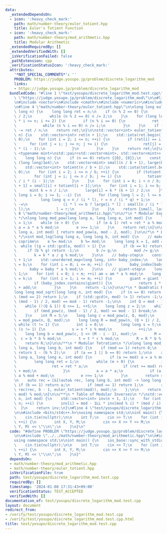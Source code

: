 ```yaml
---
data:
  _extendedDependsOn:
  - icon: ':heavy_check_mark:'
    path: math/number-theory/euler_totient.hpp
    title: Euler's Totient Function
  - icon: ':heavy_check_mark:'
    path: math/number-theory/mod_arithmetic.hpp
    title: Modular Arithmetic
  _extendedRequiredBy: []
  _extendedVerifiedWith: []
  _isVerificationFailed: false
  _pathExtension: cpp
  _verificationStatusIcon: ':heavy_check_mark:'
  attributes:
    '*NOT_SPECIAL_COMMENTS*': ''
    PROBLEM: https://judge.yosupo.jp/problem/discrete_logarithm_mod
    links:
    - https://judge.yosupo.jp/problem/discrete_logarithm_mod
  bundledCode: "#line 1 \"test/yosupo/discrete_logarithm_mod.test.cpp\"\n#define PROBLEM\
    \ \"https://judge.yosupo.jp/problem/discrete_logarithm_mod\"\n\n#line 2 \"math/number-theory/mod_arithmetic.hpp\"\
    \n#include <vector>\n#include <cmath>\n#include <numeric>\n#include <unordered_map>\n\
    \n#line 4 \"math/number-theory/euler_totient.hpp\"\n\nlong long euler_totient(long\
    \ long n) {\n    long long ret = n;\n    if (n % 2 == 0) {\n        ret -= ret\
    \ / 2;\n        while (n % 2 == 0) n /= 2;\n    }\n    for (long long i = 3; i\
    \ * i <= n; i += 2) {\n        if (n % i == 0) {\n            ret -= ret / i;\n\
    \            while (n % i == 0) n /= i;\n        }\n    }\n    if (n != 1) ret\
    \ -= ret / n;\n    return ret;\n}\n\nstd::vector<int> euler_totient_table(int\
    \ n) {\n    std::vector<int> ret(n + 1);\n    std::iota(ret.begin(), ret.end(),\
    \ 0);\n    for (int i = 2; i <= n; ++i) {\n        if (ret[i] == i) {\n      \
    \      for (int j = i; j <= n; j += i) {\n                ret[j] = ret[j] / i\
    \ * (i - 1);\n            }\n        }\n    }\n    return ret;\n}\n\ntemplate\
    \ <typename mint>\nstd::pair<std::vector<mint>, std::vector<mint>> totient_summatory_table(\n\
    \    long long n) {\n    if (n == 0) return {{0}, {0}};\n    const int b = std::min(n,\
    \ (long long)1e4);\n    std::vector<mint> small(n / b + 1), large(b + 1);\n\n\
    \    std::vector<int> totient(n / b + 1);\n    std::iota(totient.begin(), totient.end(),\
    \ 0);\n    for (int i = 2; i <= n / b; ++i) {\n        if (totient[i] != i) continue;\n\
    \        for (int j = i; j <= n / b; j += i) {\n            totient[j] = totient[j]\
    \ / i * (i - 1);\n        }\n    }\n    for (int i = 0; i < n / b; ++i) small[i\
    \ + 1] = small[i] + totient[i + 1];\n\n    for (int i = 1; i <= b; ++i) {\n  \
    \      mint k = n / i;\n        large[i] = k * (k + 1) / 2;\n    }\n    for (long\
    \ long i = b; i >= 1; --i) {\n        for (long long l = 2; l <= n / i;) {\n \
    \           long long q = n / (i * l), r = n / (i * q) + 1;\n            large[i]\
    \ -=\n                (i * l <= b ? large[i * l] : small[n / (i * l)]) * (r -\
    \ l);\n            l = r;\n        }\n    }\n    return {small, large};\n}\n#line\
    \ 8 \"math/number-theory/mod_arithmetic.hpp\"\n\n/*\n * Modular Exponentiation\n\
    \ */\nlong long mod_pow(long long a, long long e, int mod) {\n    long long ret\
    \ = 1;\n    while (e > 0) {\n        if (e & 1) ret = ret * a % mod;\n       \
    \ a = a * a % mod;\n        e >>= 1;\n    }\n    return ret;\n}\n\nlong long mod_inv(long\
    \ long a, int mod) { return mod_pow(a, mod - 2, mod); }\n\n/*\n * Discrete Logarithm\n\
    \ */\nint mod_log(long long a, long long b, int mod) {\n    // make a and mod\
    \ coprime\n    a %= mod;\n    b %= mod;\n    long long k = 1, add = 0, g;\n  \
    \  while ((g = std::gcd(a, mod)) > 1) {\n        if (b == k) return add;\n   \
    \     if (b % g) return -1;\n        b /= g;\n        mod /= g;\n        ++add;\n\
    \        k = k * a / g % mod;\n    }\n\n    // baby-step\n    const int m = std::sqrt(mod)\
    \ + 1;\n    std::unordered_map<long long, int> baby_index;\n    long long baby\
    \ = b;\n    for (int i = 0; i <= m; ++i) {\n        baby_index[baby] = i;\n  \
    \      baby = baby * a % mod;\n    }\n\n    // giant-step\n    long long am =\
    \ 1;\n    for (int i = 0; i < m; ++i) am = am * a % mod;\n    long long giant\
    \ = k;\n    for (int i = 1; i <= m; ++i) {\n        giant = giant * am % mod;\n\
    \        if (baby_index.contains(giant)) {\n            return i * m - baby_index[giant]\
    \ + add;\n        }\n    }\n    return -1;\n}\n\n/*\n * Quadratic Residue\n */\n\
    long long mod_sqrt(long long n, int mod) {\n    if (n == 0) return 0;\n    if\
    \ (mod == 2) return 1;\n    if (std::gcd(n, mod) != 1) return -1;\n    if (mod_pow(n,\
    \ (mod - 1) / 2, mod) == mod - 1) return -1;\n\n    int Q = mod - 1, S = 0;\n\
    \    while (!(Q & 1)) Q >>= 1, ++S;\n    long long z = 2;\n    while (true) {\n\
    \        if (mod_pow(z, (mod - 1) / 2, mod) == mod - 1) break;\n        ++z;\n\
    \    }\n    int M = S;\n    long long c = mod_pow(z, Q, mod);\n    long long t\
    \ = mod_pow(n, Q, mod);\n    long long R = mod_pow(n, (Q + 1) / 2, mod);\n   \
    \ while (t != 1) {\n        int i = 0;\n        long long s = t;\n        while\
    \ (s != 1) {\n            s = s * s % mod;\n            ++i;\n        }\n    \
    \    long long b = mod_pow(c, 1 << (M - i - 1), mod);\n        M = i;\n      \
    \  c = b * b % mod;\n        t = t * c % mod;\n        R = R * b % mod;\n    }\n\
    \    return R;\n}\n\n/**\n * Modular Tetration\n */\nlong long mod_tetration(long\
    \ long a, long long b, int mod) {\n    if (mod == 1) return 0;\n    if (a == 0)\
    \ return 1 - (b % 2);\n    if (a == 1 || b == 0) return 1;\n\n    auto pow = [&](long\
    \ long a, long long e, int mod) {\n        if (a >= mod) a = a % mod + mod;\n\
    \        long long ret = 1;\n        while (e > 0) {\n            if (e & 1) {\n\
    \                ret = ret * a;\n                if (ret >= mod) ret = ret % mod\
    \ + mod;\n            }\n            a = a * a;\n            if (a >= mod) a =\
    \ a % mod + mod;\n            e >>= 1;\n        }\n        return ret;\n    };\n\
    \n    auto rec = [&](auto& rec, long long b, int mod) -> long long {\n       \
    \ if (b == 1) return a;\n        if (mod == 1) return 1;\n        return pow(a,\
    \ rec(rec, b - 1, euler_totient(mod)), mod);\n    };\n\n    return rec(rec, b,\
    \ mod) % mod;\n}\n\n/**\n * Table of Modular Inverses\n */\nstd::vector<int> mod_inv_table(int\
    \ n, int mod) {\n    std::vector<int> inv(n + 1, 1);\n    for (int i = 2; i <=\
    \ n; ++i) {\n        inv[i] = mod - 1LL * inv[mod % i] * (mod / i) % mod;\n  \
    \  }\n    return inv;\n}\n#line 4 \"test/yosupo/discrete_logarithm_mod.test.cpp\"\
    \n\n#include <bits/stdc++.h>\nusing namespace std;\n\nint main() {\n    ios_base::sync_with_stdio(false);\n\
    \    cin.tie(nullptr);\n\n    int T;\n    cin >> T;\n    for (int i = 0; i < T;\
    \ ++i) {\n        int X, Y, M;\n        cin >> X >> Y >> M;\n        cout << mod_log(X,\
    \ Y, M) << \"\\n\";\n    }\n}\n"
  code: "#define PROBLEM \"https://judge.yosupo.jp/problem/discrete_logarithm_mod\"\
    \n\n#include \"../../math/number-theory/mod_arithmetic.hpp\"\n\n#include <bits/stdc++.h>\n\
    using namespace std;\n\nint main() {\n    ios_base::sync_with_stdio(false);\n\
    \    cin.tie(nullptr);\n\n    int T;\n    cin >> T;\n    for (int i = 0; i < T;\
    \ ++i) {\n        int X, Y, M;\n        cin >> X >> Y >> M;\n        cout << mod_log(X,\
    \ Y, M) << \"\\n\";\n    }\n}"
  dependsOn:
  - math/number-theory/mod_arithmetic.hpp
  - math/number-theory/euler_totient.hpp
  isVerificationFile: true
  path: test/yosupo/discrete_logarithm_mod.test.cpp
  requiredBy: []
  timestamp: '2024-01-08 17:31:43+09:00'
  verificationStatus: TEST_ACCEPTED
  verifiedWith: []
documentation_of: test/yosupo/discrete_logarithm_mod.test.cpp
layout: document
redirect_from:
- /verify/test/yosupo/discrete_logarithm_mod.test.cpp
- /verify/test/yosupo/discrete_logarithm_mod.test.cpp.html
title: test/yosupo/discrete_logarithm_mod.test.cpp
---
```

